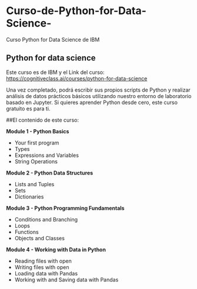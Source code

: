 # Curso-de-Python-for-Data-Science-
Curso Python for Data Science de IBM

## Python for data science

Este curso es de IBM y el Link del curso: 
https://cognitiveclass.ai/courses/python-for-data-science

Una vez completado, podrá escribir sus propios scripts de Python y realizar análisis de datos prácticos básicos utilizando nuestro entorno de laboratorio basado en Jupyter. Si quieres aprender Python desde cero, este curso gratuito es para ti.

##El contenido de este curso:



**Module 1 - Python Basics**

-	Your first program
-	Types
-	Expressions and Variables
-	String Operations
 	
  
**Module 2 - Python Data Structures**

-	Lists and Tuples
-	Sets
-	Dictionaries

**Module 3 - Python Programming Fundamentals**

-	Conditions and Branching
-	Loops
-	Functions
-	Objects and Classes
	
**Module 4 - Working with Data in Python**

-	Reading files with open
-	Writing files with open
-	Loading data with Pandas
-	Working with and Saving data with Pandas




